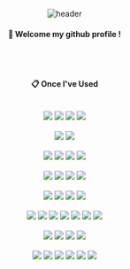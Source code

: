 
<div align="center"> 

![header](https://capsule-render.vercel.app/api?type=waving&color=gradient&height=120&animation=fadeIn&section=footer&text=🐶&fontAlign=50)
  
####  :wave: Welcome my github profile !

 <br/>
 <br/>
  
####  :clipboard: Once I've Used 
  
 <br/>
  
<img src="https://img.shields.io/badge/HTML5-E34F26?style=for-the-badge&logo=HTML5&logoColor=white">
<img src="https://img.shields.io/badge/CSS3-1572B6?style=for-the-badge&logo=CSS3&logoColor=white">
<img src="https://img.shields.io/badge/JavaScript-F7DF1E?style=for-the-badge&logo=JavaScript&logoColor=white">
<img src="https://img.shields.io/badge/JQuery-0769AD?style=for-the-badge&logo=JQuery&logoColor=white">
   
  <br/>
  <br/>
  
<img src="https://img.shields.io/badge/PHP-777BB4?style=for-the-badge&logo=PHP&logoColor=white"> 
<img src="https://img.shields.io/badge/Python-3776AB?style=for-the-badge&logo=Python&logoColor=white">
  
  <br/>
  <br/>
  
<img src="https://img.shields.io/badge/MySQL-4479A1?style=for-the-badge&logo=MySQL&logoColor=white">
<img src="https://img.shields.io/badge/SQLite-003B57?style=for-the-badge&logo=SQLite%20IDE&logoColor=white">
<img src="https://img.shields.io/badge/MariaDB-003545?style=for-the-badge&logo=MariaDB%20IDE&logoColor=white">
<img src="https://img.shields.io/badge/MongoDB-47A248?style=for-the-badge&logo=MongoDB%20IDE&logoColor=white">
  
  <br/>
  <br/>

<img src="https://img.shields.io/badge/Linux-FCC624?style=for-the-badge&logo=Linux&logoColor=white">
<img src="https://img.shields.io/badge/Ubuntu-E95420?style=for-the-badge&logo=Ubuntu&logoColor=white">
<img src="https://img.shields.io/badge/Nginx-009639?style=for-the-badge&logo=Nginx&logoColor=white">
<img src="https://img.shields.io/badge/Apache-D22128?style=for-the-badge&logo=Apache&logoColor=white">
  
  <br/>
  <br/>
  
<img src="https://img.shields.io/badge/Amazon RDS-527FFF?style=for-the-badge&logo=Amazon RDS&logoColor=white">
<img src="https://img.shields.io/badge/Amazon AWS-232F3E?style=for-the-badge&logo=Amazon AWS&logoColor=white">
<img src="https://img.shields.io/badge/Amazon EC2-FF9900?style=for-the-badge&logo=Amazon EC2&logoColor=white">
<img src="https://img.shields.io/badge/Amazon S3-569A31?style=for-the-badge&logo=Amazon S3&logoColor=white">
  
  <br/>
  <br/>
  
<img src="https://img.shields.io/badge/iOS-000000?style=for-the-badge&logo=iOS&logoColor=white">
<img src="https://img.shields.io/badge/Swift-F05138?style=for-the-badge&logo=Swift&logoColor=white">
<img src="https://img.shields.io/badge/UIKit-2396F3?style=for-the-badge&logo=UIKit&logoColor=white">
<img src="https://img.shields.io/badge/CocoaPods-EE3322?style=for-the-badge&logo=CocoaPods&logoColor=white">
<img src="https://img.shields.io/badge/XCode-147EFB?style=for-the-badge&logo=XCode&logoColor=white">
<img src="https://img.shields.io/badge/Realm-39477F?style=for-the-badge&logo=Realm&logoColor=white">
<img src="https://img.shields.io/badge/Heroku-430098?style=for-the-badge&logo=Heroku&logoColor=white">
  
  <br/>
  <br/>
  
<img src="https://img.shields.io/badge/Oracle-F80000?style=for-the-badge&logo=Oracle&logoColor=white"> 
<img src="https://img.shields.io/badge/Eclipse-2C2255?style=for-the-badge&logo=Eclipse%20IDE&logoColor=white">
<img src="https://img.shields.io/badge/VSCode-007ACC?style=for-the-badge&logo=VisualStudioCode&logoColor=white">
<img src="https://img.shields.io/badge/Figma-F24E1E?style=for-the-badge&logo=Figma&logoColor=white">
  
  <br/>
  <br/> 
  
<img src="https://img.shields.io/badge/Adobe-FF0000?style=for-the-badge&logo=Adobe&logoColor=white">
<img src="https://img.shields.io/badge/Adobe XD-FF61F6?style=for-the-badge&logo=AdobeXD&logoColor=white">  
<img src="https://img.shields.io/badge/Adobe Photoshop-31A8FF?style=for-the-badge&logo=Adobe Photoshop&logoColor=white">  
<img src="https://img.shields.io/badge/Adobe Illustrator-FF9A00?style=for-the-badge&logo=Adobe Illustrator&logoColor=white"> 
<img src="https://img.shields.io/badge/Adobe Premiere Pro-9999FF?style=for-the-badge&logo=Adobe Premiere Pro&logoColor=white"> 
<img src="https://img.shields.io/badge/Adobe After Effects-9999FF?style=for-the-badge&logo=Adobe After Effects&logoColor=white"> 
  
  
   <br/>
   <br/>
 
<!-- #### :pencil2: Study log -->
 
  <br/>
  
<!-- [![Top Langs](https://github-readme-stats.vercel.app/api/top-langs/?username=893107&layout=compact)](https://github.com/anuraghazra/github-readme-stats)
  
[![Velog's GitHub stats](https://velog-readme-stats.vercel.app/api?name=somm&color=dark)](https://velog.io/@somm)
</div> -->
